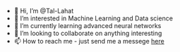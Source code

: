 - 👋 Hi, I’m @Tal-Lahat
- 👀 I’m interested in Machine Learning and Data science
- 🌱 I’m currently learning advanced neural networks 
- 💞️ I’m looking to collaborate on anything interesting
- 📫 How to reach me - just send me a messege [here](https://www.linkedin.com/in/tal-lahat/)

<!---
Tal-Lahat/Tal-Lahat is a ✨ special ✨ repository because its `README.md` (this file) appears on your GitHub profile.
You can click the Preview link to take a look at your changes.
--->
